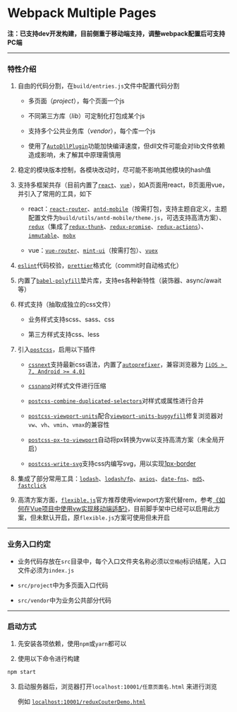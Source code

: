 
# Webpack Multiple Pages

**注：已支持dev开发构建，目前侧重于移动端支持，调整webpack配置后可支持PC端**

- - -

### 特性介绍

1. 自由的代码分割，在`build/entries.js`文件中配置代码分割

	- 多页面（*project*），每个页面一个js

	- 不同第三方库（*lib*）可定制化打包成某个js

	- 支持多个公共业务库（*vendor*），每个库一个js

	- 使用了[`AutoDllPlugin`](https://github.com/asfktz/autodll-webpack-plugin)功能加快编译速度，但dll文件可能会对lib文件依赖造成影响，未了解其中原理需慎用

2. 稳定的模块版本控制，各模块改动时，尽可能不影响其他模块的hash值

3. 支持多框架共存（目前内置了[`react`](https://reactjs.org/)、[`vue`](https://cn.vuejs.org/)），如A页面用react，B页面用vue，并引入了常用的工具，如下

	- react：[`react-router`](https://github.com/ReactTraining/react-router)、[`antd-mobile`](https://github.com/ant-design/ant-design-mobile)（按需打包，支持主题自定义，主题配置文件为`build/utils/antd-mobile/theme.js`，可选支持高清方案）、[`redux`](http://www.redux.org.cn/)（集成了[`redux-thunk`](https://github.com/gaearon/redux-thunk)、[`redux-promise`](https://github.com/redux-utilities/redux-promise)、[`redux-actions`](https://github.com/redux-utilities/redux-actions)）、[`immutable`](http://facebook.github.io/immutable-js/docs/#/)、[`mobx`](http://cn.mobx.js.org/)

	- vue：[`vue-router`](https://router.vuejs.org/zh-cn/)、[`mint-ui`](http://mint-ui.github.io/#!/zh-cn)（按需打包）、[`vuex`](https://vuex.vuejs.org/zh-cn/)

4. [`eslint`](http://eslint.cn/)代码校验，[`prettier`](https://prettier.io/)格式化（commit时自动格式化）

5. 内置了[`babel-polyfill`](https://babeljs.io/docs/usage/polyfill/)垫片库，支持es各种新特性（装饰器、async/await等）

6. 样式支持（抽取成独立的css文件）
	
	- 业务样式支持scss、sass、css
	
	- 第三方样式支持css、less 

7. 引入[`postcss`](https://github.com/postcss/postcss/blob/master/README.cn.md)，启用以下插件

	- [`cssnext`](http://cssnext.io/)支持最新css语法，内置了[`autoprefixer`](https://github.com/postcss/autoprefixer)，兼容浏览器为 [`[iOS > 7, Android >= 4.0]`](https://github.com/ai/browserslist#queries)

	- [`cssnano`](http://cssnano.co/)对样式文件进行压缩

	- [`postcss-combine-duplicated-selectors`](https://github.com/ChristianMurphy/postcss-combine-duplicated-selectors)对样式或属性进行合并

	- [`postcss-viewport-units`](https://github.com/springuper/postcss-viewport-units)配合[`viewport-units-buggyfill`](https://github.com/rodneyrehm/viewport-units-buggyfill)修复浏览器对`vw`、`vh`、`vmin`、`vmax`的兼容性

	- [`postcss-px-to-viewport`](https://github.com/evrone/postcss-px-to-viewport)自动将px转换为vw以支持高清方案（未全局开启）

	- [`postcss-write-svg`](https://github.com/jonathantneal/postcss-write-svg)支持css内编写svg，用以实现[1px-border](https://www.w3cplus.com/css/fix-1px-for-retina.html)

8. 集成了部分常用工具：[`lodash`](https://lodash.com/)、[`lodash/fp`](https://github.com/lodash/lodash/wiki/FP-Guide)、[`axios`](https://github.com/axios/axios)、[`date-fns`](https://date-fns.org/)、[`md5`](https://github.com/pvorb/node-md5)、[`fastclick`](https://github.com/ftlabs/fastclick)

9. 高清方案方面，[`flexible.js`](https://github.com/amfe/lib-flexible)官方推荐使用viewport方案代替rem，参考[《如何在Vue项目中使用vw实现移动端适配》](https://www.w3cplus.com/mobile/vw-layout-in-vue.html)，目前脚手架中已经可以启用此方案，但未默认开启，原`flexible.js`方案可使用但未开启

- - -

### 业务入口约定

- 业务代码存放在`src`目录中，每个入口文件夹名称必须以`空格@`标识结尾，入口文件必须为`index.js`

- `src/project`中为多页面入口代码

- `src/vendor`中为业务公共部分代码

- - -

### 启动方式

1. 先安装各项依赖，使用`npm`或`yarn`都可以

2. 使用以下命令进行构建

```javascript
npm start
```

3. 启动服务器后，浏览器打开`localhost:10001/任意页面名.html` 来进行浏览

	例如 [`localhost:10001/reduxCouterDemo.html`](http://localhost:10001/reduxCouterDemo.html)
